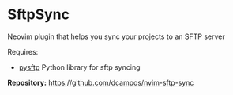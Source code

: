 # SftpSync

Neovim plugin that helps you sync your projects to an SFTP server

Requires:

- [pysftp](https://bitbucket.org/dundeemt/pysftp) Python library for sftp syncing

**Repository:** <https://github.com/dcampos/nvim-sftp-sync>

<!-- vim: set ft=markdown: -->